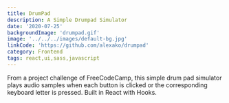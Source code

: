 ```yaml
---
title: DrumPad
description: A Simple Drumpad Simulator
date: '2020-07-25'
backgroundImage: 'drumpad.gif'
image: '../../../images/default-bg.jpg'
linkCode: 'https://github.com/alexako/drumpad'
category: Frontend
tags: react,ui,sass,javascript
---
```


From a project challenge of FreeCodeCamp, this simple drum pad simulator plays audio samples when each button is clicked or the corresponding keyboard letter is pressed. Built in React with Hooks.
